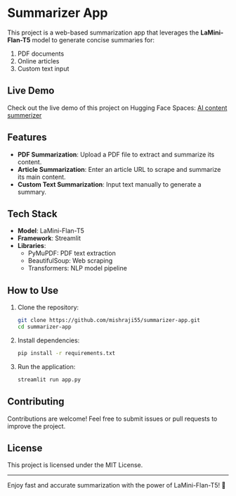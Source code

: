 # Summarizer App  

This project is a web-based summarization app that leverages the **LaMini-Flan-T5** model to generate concise summaries for:  
1. PDF documents  
2. Online articles  
3. Custom text input
## Live Demo

Check out the live demo of this project on Hugging Face Spaces: [AI content summerizer](https://mishrasahil934-team-skulk.hf.space/?embed=true&embed_options=show_toolbar#ai-content-summarizer)


## Features  
- **PDF Summarization**: Upload a PDF file to extract and summarize its content.  
- **Article Summarization**: Enter an article URL to scrape and summarize its main content.  
- **Custom Text Summarization**: Input text manually to generate a summary.  

## Tech Stack  
- **Model**: LaMini-Flan-T5  
- **Framework**: Streamlit  
- **Libraries**:  
  - PyMuPDF: PDF text extraction  
  - BeautifulSoup: Web scraping  
  - Transformers: NLP model pipeline  

## How to Use  
1. Clone the repository:  
   ```bash
   git clone https://github.com/mishraji55/summarizer-app.git
   cd summarizer-app
   ```  
2. Install dependencies:  
   ```bash
   pip install -r requirements.txt
   ```  
3. Run the application:  
   ```bash
   streamlit run app.py
   ```  

## Contributing  
Contributions are welcome! Feel free to submit issues or pull requests to improve the project.  

## License  
This project is licensed under the MIT License.  

---  
Enjoy fast and accurate summarization with the power of LaMini-Flan-T5! 🚀  
